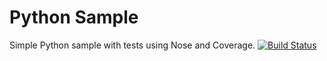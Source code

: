 Python Sample
=====================

Simple Python sample with tests using Nose and Coverage.
[![Build Status](https://api.shippable.com/projects/54103b2b21c97efdb898b1b7/badge?branchName=test_01)](https://app.shippable.com/projects/54103b2b21c97efdb898b1b7/builds/latest)
